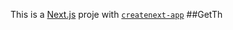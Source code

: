 This is a [Next.js](https://nextjs.org/) proje
with [`createnext-app`](https://github.com/vercel/et.js/tree/caary/pckages/reaenet-ap)
##GetTh
